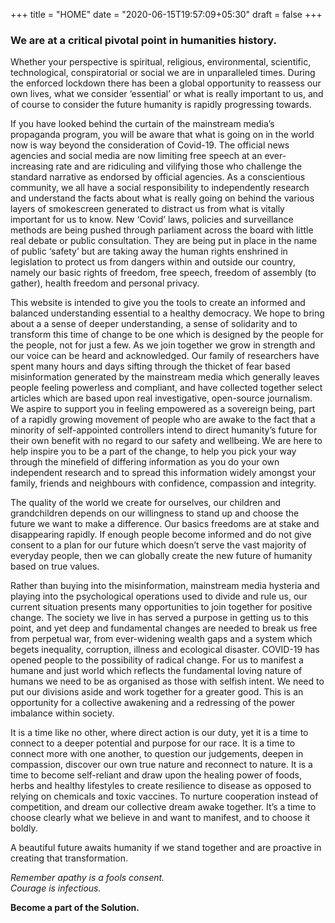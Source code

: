 +++
title = "HOME"
date = "2020-06-15T19:57:09+05:30"
draft = false
+++

### We are at a critical pivotal point in humanities history.

Whether your perspective is spiritual, religious, environmental, scientific, technological, conspiratorial or social we are in unparalleled times.  During the enforced lockdown there has been a global opportunity to reassess our own lives, what we consider ‘essential’ or what is really important to us, and of course to consider the future humanity is rapidly progressing towards.
 
If you have looked behind the curtain of the mainstream media’s propaganda program, you will be aware that what is going on in the world now is way beyond the consideration of Covid-19.  The official news agencies and social media are now limiting free speech at an ever-increasing rate and are ridiculing and vilifying those who challenge the standard narrative as endorsed by official agencies. As a conscientious community, we all have a social responsibility to independently research and understand the facts about what is really going on behind the various layers of smokescreen generated to distract us from what is vitally important for us to know.  New ‘Covid’ laws, policies and surveillance methods are being pushed through parliament across the board with little real debate or public consultation.  They are being put in place in the name of public ‘safety’ but are taking away the human rights enshrined in legislation to protect us from dangers within and outside our country, namely our basic rights of freedom, free speech, freedom of assembly (to gather), health freedom and personal privacy. 

This website is intended to give you the tools to create an informed and balanced understanding essential to a healthy democracy. We hope to bring about a a sense of deeper understanding, a sense of solidarity and to transform this time of change to be one which is designed by the people for the people, not for just a few.  As we join together we grow in strength and our voice can be heard and acknowledged. Our family of researchers have spent many hours and days sifting through the thicket of fear based misinformation generated by the mainstream media which generally leaves people feeling powerless and compliant, and have collected together select articles which are based upon real investigative, open-source journalism.  We aspire to support you in feeling empowered as a sovereign being, part of a rapidly growing movement of people who are awake to the fact that a minority of self-appointed controllers intend to direct humanity’s future for their own benefit with no regard to our safety and wellbeing.  We are here to help inspire you to be a part of the change, to help you pick your way through the minefield of differing information as you do your own independent research and to spread this information widely amongst your family, friends and neighbours with confidence, compassion and integrity.

The quality of the world we create for ourselves, our children and grandchildren depends on our willingness to stand up and choose the future we want to make a difference. Our basics freedoms are at stake and disappearing rapidly. If enough people become informed and do not give consent to a plan for our future which doesn’t serve the vast majority of everyday people, then we can globally create the new future of humanity based on true values.
 
Rather than buying into the misinformation, mainstream media hysteria and playing into the psychological operations used to divide and rule us, our current situation presents many opportunities to join together for positive change. The society we live in has served a purpose in getting us to this point, and yet deep and fundamental changes are needed to break us free from perpetual war, from ever-widening wealth gaps and a system which begets inequality, corruption, illness and ecological disaster. COVID-19 has opened people to the possibility of radical change. For us to manifest a humane and just world which reflects the fundamental loving nature of humans we need to be as organised as those with selfish intent.  We need to put our divisions aside and work together for a greater good. This is an opportunity for a collective awakening and a redressing of the power imbalance within society.  

It is a time like no other, where direct action is our duty, yet it is a time to connect to a deeper potential and purpose for our race.  It is a time to connect more with one another, to question our judgements, deepen in compassion, discover our own true nature and reconnect to nature. It is a time to become self-reliant and draw upon the healing power of foods, herbs and healthy lifestyles to create resilience to disease as opposed to relying on chemicals and toxic vaccines. To nurture cooperation instead of competition, and dream our collective dream awake together. It’s a time to choose clearly what we believe in and want to manifest, and to choose it boldly.
 
A beautiful future awaits humanity if we stand together and are proactive in creating that transformation.  

*Remember apathy is a fools consent.*  
*Courage is infectious.*  

**Become a part of the Solution.**  

